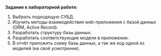 **Задание к лабораторной работе:**

1.	Выбрать подходящую СУБД.
2.	Изучить методы взаимодействия web-приложения с базой данных (ORM, Active Record).
3.	Разработать структуру базы данных.
4.	Разработать соответствующие модели в приложении.
5.	В отчёт приложить схему базы данных, а так же код одной из моделей (на своё усмотрение).
